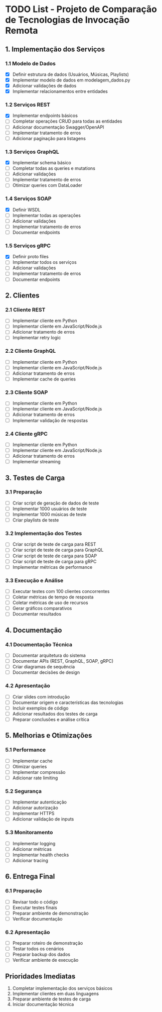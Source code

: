 # TODO List - Projeto de Comparação de Tecnologias de Invocação Remota

## 1. Implementação dos Serviços

### 1.1 Modelo de Dados
- [x] Definir estrutura de dados (Usuários, Músicas, Playlists)
- [x] Implementar modelo de dados em modelagem_dados.py
- [x] Adicionar validações de dados
- [x] Implementar relacionamentos entre entidades

### 1.2 Serviços REST
- [x] Implementar endpoints básicos
- [ ] Completar operações CRUD para todas as entidades
- [ ] Adicionar documentação Swagger/OpenAPI
- [ ] Implementar tratamento de erros
- [ ] Adicionar paginação para listagens

### 1.3 Serviços GraphQL
- [x] Implementar schema básico
- [ ] Completar todas as queries e mutations
- [ ] Adicionar validações
- [ ] Implementar tratamento de erros
- [ ] Otimizar queries com DataLoader

### 1.4 Serviços SOAP
- [x] Definir WSDL
- [ ] Implementar todas as operações
- [ ] Adicionar validações
- [ ] Implementar tratamento de erros
- [ ] Documentar endpoints

### 1.5 Serviços gRPC
- [x] Definir proto files
- [ ] Implementar todos os serviços
- [ ] Adicionar validações
- [ ] Implementar tratamento de erros
- [ ] Documentar endpoints

## 2. Clientes

### 2.1 Cliente REST
- [ ] Implementar cliente em Python
- [ ] Implementar cliente em JavaScript/Node.js
- [ ] Adicionar tratamento de erros
- [ ] Implementar retry logic

### 2.2 Cliente GraphQL
- [ ] Implementar cliente em Python
- [ ] Implementar cliente em JavaScript/Node.js
- [ ] Adicionar tratamento de erros
- [ ] Implementar cache de queries

### 2.3 Cliente SOAP
- [ ] Implementar cliente em Python
- [ ] Implementar cliente em JavaScript/Node.js
- [ ] Adicionar tratamento de erros
- [ ] Implementar validação de respostas

### 2.4 Cliente gRPC
- [ ] Implementar cliente em Python
- [ ] Implementar cliente em JavaScript/Node.js
- [ ] Adicionar tratamento de erros
- [ ] Implementar streaming

## 3. Testes de Carga

### 3.1 Preparação
- [ ] Criar script de geração de dados de teste
- [ ] Implementar 1000 usuários de teste
- [ ] Implementar 1000 músicas de teste
- [ ] Criar playlists de teste

### 3.2 Implementação dos Testes
- [ ] Criar script de teste de carga para REST
- [ ] Criar script de teste de carga para GraphQL
- [ ] Criar script de teste de carga para SOAP
- [ ] Criar script de teste de carga para gRPC
- [ ] Implementar métricas de performance

### 3.3 Execução e Análise
- [ ] Executar testes com 100 clientes concorrentes
- [ ] Coletar métricas de tempo de resposta
- [ ] Coletar métricas de uso de recursos
- [ ] Gerar gráficos comparativos
- [ ] Documentar resultados

## 4. Documentação

### 4.1 Documentação Técnica
- [ ] Documentar arquitetura do sistema
- [ ] Documentar APIs (REST, GraphQL, SOAP, gRPC)
- [ ] Criar diagramas de sequência
- [ ] Documentar decisões de design

### 4.2 Apresentação
- [ ] Criar slides com introdução
- [ ] Documentar origem e características das tecnologias
- [ ] Incluir exemplos de código
- [ ] Adicionar resultados dos testes de carga
- [ ] Preparar conclusões e análise crítica

## 5. Melhorias e Otimizações

### 5.1 Performance
- [ ] Implementar cache
- [ ] Otimizar queries
- [ ] Implementar compressão
- [ ] Adicionar rate limiting

### 5.2 Segurança
- [ ] Implementar autenticação
- [ ] Adicionar autorização
- [ ] Implementar HTTPS
- [ ] Adicionar validação de inputs

### 5.3 Monitoramento
- [ ] Implementar logging
- [ ] Adicionar métricas
- [ ] Implementar health checks
- [ ] Adicionar tracing

## 6. Entrega Final

### 6.1 Preparação
- [ ] Revisar todo o código
- [ ] Executar testes finais
- [ ] Preparar ambiente de demonstração
- [ ] Verificar documentação

### 6.2 Apresentação
- [ ] Preparar roteiro de demonstração
- [ ] Testar todos os cenários
- [ ] Preparar backup dos dados
- [ ] Verificar ambiente de execução

## Prioridades Imediatas
1. Completar implementação dos serviços básicos
2. Implementar clientes em duas linguagens
3. Preparar ambiente de testes de carga
4. Iniciar documentação técnica 